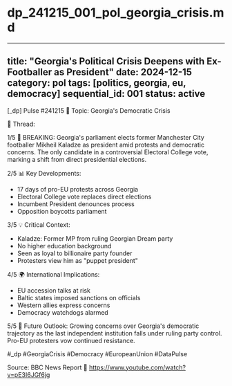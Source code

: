 # dp_241215_001_pol_georgia_crisis.md

---
title: "Georgia's Political Crisis Deepens with Ex-Footballer as President"
date: 2024-12-15
category: pol
tags: [politics, georgia, eu, democracy]
sequential_id: 001
status: active
---

[_dp] Pulse #241215
📍 Topic: Georgia's Democratic Crisis

🧵 Thread:

1/5 🚨 BREAKING: Georgia's parliament elects former Manchester City footballer Mikheil Kaladze as president amid protests and democratic concerns. The only candidate in a controversial Electoral College vote, marking a shift from direct presidential elections.

2/5 📊 Key Developments:
- 17 days of pro-EU protests across Georgia
- Electoral College vote replaces direct elections
- Incumbent President denounces process
- Opposition boycotts parliament

3/5 💡 Critical Context:
- Kaladze: Former MP from ruling Georgian Dream party
- No higher education background
- Seen as loyal to billionaire party founder
- Protesters view him as "puppet president"

4/5 🌍 International Implications:
- EU accession talks at risk
- Baltic states imposed sanctions on officials
- Western allies express concerns
- Democracy watchdogs alarmed

5/5 🔮 Future Outlook:
Growing concerns over Georgia's democratic trajectory as the last independent institution falls under ruling party control. Pro-EU protesters vow continued resistance.

#_dp #GeorgiaCrisis #Democracy #EuropeanUnion #DataPulse

Source: BBC News Report
🔗 https://www.youtube.com/watch?v=pE3I6JGf6jg